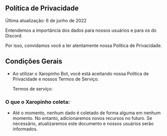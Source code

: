 ## Política de Privacidade

Última atualização: 6 de junho de 2022

Entendemos a importância dos dados para nossos usuários e para os do Discord.

Por isso, convidamos você a ler atentamente nossa Política de Privacidade.

## Condições Gerais

* Ao utilizar o Xaropinho Bot, você está aceitando nossa Política de Privacidade e nossos Termos de Serviço.

	Termos de serviço:

### O que o Xaropinho coleta:

  * Até o momento, nenhum dado é coletado de forma alguma em nenhum momento. No entanto, adicionaremos novos recursos no futuro. Se necessário, atualizaremos este documento e nossos usuários serão informados.
